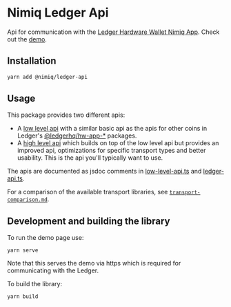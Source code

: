 # Nimiq Ledger Api

Api for communication with the [Ledger Hardware Wallet Nimiq App](https://github.com/LedgerHQ/app-nimiq).
Check out the [demo](https://nimiq.github.io/ledger-api/demo/).

## Installation

```bash
yarn add @nimiq/ledger-api
```

## Usage

This package provides two different apis:
- A [low level api](https://github.com/nimiq/ledger-api/blob/master/src/low-level-api/low-level-api.ts) with a similar basic api as the apis for other coins in Ledger's [@ledgerhq/hw-app-*](https://github.com/LedgerHQ/ledgerjs) packages.
- A [high level api](https://github.com/nimiq/ledger-api/blob/master/src/high-level-api/ledger-api.ts) which builds on top of the low level api but provides an improved api, optimizations for specific transport types and better usability. This is the api you'll typically want to use.

The apis are documented as jsdoc comments in [low-level-api.ts](https://github.com/nimiq/ledger-api/blob/master/src/low-level-api/low-level-api.ts) and [ledger-api.ts](https://github.com/nimiq/ledger-api/blob/master/src/high-level-api/ledger-api.ts).

For a comparison of the available transport libraries, see [`transport-comparison.md`](https://github.com/nimiq/ledger-api/blob/master/transport-comparison.md).

## Development and building the library

To run the demo page use:
```batch
yarn serve
```
Note that this serves the demo via https which is required for communicating with the Ledger.


To build the library:
```batch
yarn build
```
